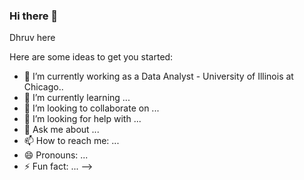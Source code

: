 ### Hi there 👋

Dhruv here

Here are some ideas to get you started:

- 🔭 I’m currently working as a Data Analyst - University of Illinois at Chicago..
- 🌱 I’m currently learning ...
- 👯 I’m looking to collaborate on ...
- 🤔 I’m looking for help with ...
- 💬 Ask me about ...
- 📫 How to reach me: ...
- 😄 Pronouns: ...
- ⚡ Fun fact: ...
-->
